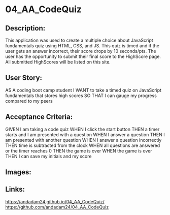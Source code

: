 # 04_AA_CodeQuiz

## Description:
This application was used to create a multiple choice about JavaScript fundamentals quiz using HTML, CSS, and JS. This quiz is timed and if the user gets an answer incorrect, their score drops by 10 seconds/pts. The user has the opportunity to submit their final score to the HighScore page. All submitted HighScores will be listed on this site. 

## User Story:

AS A coding boot camp student
I WANT to take a timed quiz on JavaScript fundamentals that stores high scores
SO THAT I can gauge my progress compared to my peers

## Acceptance Criteria:

GIVEN I am taking a code quiz
WHEN I click the start button
THEN a timer starts and I am presented with a question
WHEN I answer a question
THEN I am presented with another question
WHEN I answer a question incorrectly
THEN time is subtracted from the clock
WHEN all questions are answered or the timer reaches 0
THEN the game is over
WHEN the game is over
THEN I can save my initials and my score

## Images:


## Links:
https://andadam24.github.io/04_AA_CodeQuiz/ <br/>
https://github.com/andadam24/04_AA_CodeQuiz <br/>
